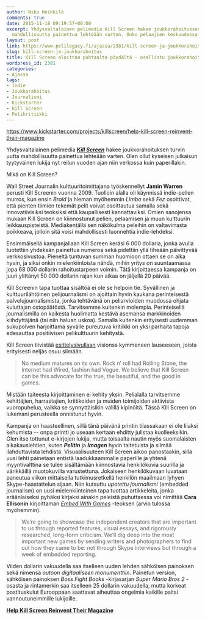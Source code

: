 ```yaml
---
author: Niko Heikkilä
comments: true
date: 2015-11-18 09:19:57+00:00
excerpt: Yhdysvaltalainen pelimedia Kill Screen hakee joukkorahoituksen turvin uutta
  mahdollisuutta painettua lehteään varten. Onko pelaajien keskuudessa vielä kysyntää?
layout: post
link: https://www.pelilegacy.fi/ajassa/2381/kill-screen-ja-joukkorahoitus
slug: kill-screen-ja-joukkorahoitus
title: Kill Screen aloittaa puhtaalta pöydältä - osallistu joukkorahoitukseen
wordpress_id: 2381
categories:
- Ajassa
tags:
- Indie
- Joukkorahoitus
- Journalismi
- Kickstarter
- Kill Screen
- Pelikritiikki
---
```


https://www.kickstarter.com/projects/killscreen/help-kill-screen-reinvent-their-magazine



Yhdysvaltalainen pelimedia [_**Kill Screen**_](https://killscreen.com/) hakee joukkorahoituksen turvin uutta mahdollisuutta painettua lehteään varten. Olen ollut kyseisen julkaisun tyytyväinen lukija nyt reilun vuoden ajan niin verkossa kuin paperillakin.

Mikä on Kill Screen?

Wall Street Journalin kulttuuritoimittajana työskennellyt **Jamin Warren** perusti Kill Screenin vuonna 2009. Tuolloin alalla oli käynnissä indie-pelien murros, kun ensin _Braid_ ja hieman myöhemmin _Limbo_ sekä _Fez_ osoittivat, että pienten tiimien tekemät pelit voivat osoittautua samalla sekä innovatiivisiksi teoksiksi että kaupallisesti kannattaviksi. Omien sanojensa mukaan Kill Screen on kiinnostunut pelien, pelaamisen ja muun kulttuurin leikkauspisteistä. Mediakentällä sen näkökulma peleihin on valtavirrasta poikkeava, jolloin sitä voisi mahdollisesti luonnehtia indie-lehdeksi.

Ensimmäisellä kampanjallaan Kill Screen keräsi 6 000 dollaria, jonka avulla tuotettiin yhdeksän painettua numeroa sekä pidettiin yllä tiheään päivittyvää verkkosivustoa. Pieneltä tuntuvan summan huomioon ottaen se on aika hyvin, ja siksi onkin mielenkiintoista nähdä, mihin yritys on suuntaamassa jopa 68 000 dollarin rahoitustarpeen voimin. Tätä kirjoittaessa kampanja on juuri ylittänyt 50 000 dollarin rajan kun aikaa on jäljellä 20 päivää.

Kill Screenin tapa tuottaa sisältöä ei ole se helpoin tie. Syvällinen ja kulttuurilähtöinen pelijournalismi on ajoittain hyvin kaukana perinteisestä palvelujournalismista, jonka tehtävänä on peliarvioiden muodossa ohjata kuluttajan ostopäätöstä. Tarvitsemme kuitenkin molempia. Perinteisellä journalismilla on kaikesta huolimatta kestävä asemansa markkinoiden kiihdyttäjänä (tai niin haluan uskoa). Samalla kuitenkin erityisesti uudemman sukupolven harjoittama syvälle pureutuva kritiikki on yksi parhaita tapoja edesauttaa positiivisen pelikulttuurin kehitystä.

Kill Screen tiivistää [esittelysivullaan](https://killscreen.com/about/) visionsa kymmeneen lauseeseen, joista erityisesti neljäs osuu silmään.



<blockquote>No medium matures on its own. Rock n’ roll had Rolling Stone, the Internet had Wired, fashion had Vogue. We believe that Kill Screen can be this advocate for the true, the beautiful, and the good in games.</blockquote>



Mistään taiteesta kirjoittaminen ei kehity yksin. Pelialalla tarvitsemme kehittäjien, harrastajien, kriitikoiden ja muiden toimijoiden aktiivista vuoropuhelua, vaikka se synnyttäisikin välillä kipinöitä. Tässä Kill Screen on lukemani perusteella onnistunut hyvin.

Kampanja on haasteellinen, sillä tänä päivänä printin tilassakaan ei ole liiaksi kehumista -- onpa printti jo useaan kertaan ehditty julistaa kuolleeksikin. Olen itse tottunut e-kirjojen lukija, mutta toisaalta nautin myös suomalaisten aikakauslehtien, kuten _**Pelitin**_ ja _**Imagen**_ hyvin taitetuista ja silmää ilahduttavista lehdistä. Visuaalisuuteen Kill Screen aikoo panostaakin, sillä uusi lehti painetaan entistä laadukkaammalle paperille ja yhtenä myyntivalttina se tulee sisältämään kiinnostavia henkilökuvia suurilla ja värikkäillä muotokuvilla varustettuna. Jokaiseen henkilökuvaan luvataan paneutua viikon mittaisella tutkimusretkellä henkilön maailmaan lyhyen Skype-haastattelun sijaan. Niin kutsuttu _upotettu journalismi_ (embedded journalism) on uusi mielenkiintoinen tapa tuottaa artikkeleita, jonka eräänlaiseksi pyhäksi kirjaksi ainakin peleistä puhuttaessa voi nimittää **Cara Ellisonin** kirjoittaman [_Embed With Games_](http://caraellison.co.uk/books/) -teoksen (arvio tulossa myöhemmin).



<blockquote>We’re going to showcase the independent creators that are important to us through reported features, visual essays, and rigorously researched, long-form criticism. We’ll dig deep into the most important new games by sending writers and photographers to find out how they came to be: not through Skype interviews but through a week of embedded reporting.</blockquote>



Viiden dollarin vakuudella saa itselleen uuden lehden sähköisen painoksen sekä nimensä _outoon digitaaliseen monumenttiin_. Painetun version, sähköisen painoksen _Boss Fight Books_ -kirjasarjan _Super Mario Bros 2_ -osasta ja rintamerkin saa itselleen 25 dollarin vakuudella, mutta korkeat postituskulut Eurooppaan saattavat aiheuttaa ongelmia kaikille paitsi vannoutuneimmille lukijoille.



**[Help Kill Screen Reinvent Their Magazine](https://www.kickstarter.com/projects/killscreen/help-kill-screen-reinvent-their-magazine)**
